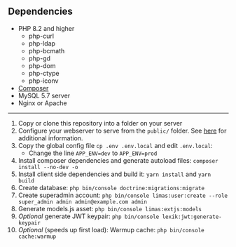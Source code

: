 Dependencies
---

* PHP 8.2 and higher
  * php-curl
  * php-ldap
  * php-bcmath
  * php-gd
  * php-dom
  * php-ctype
  * php-iconv
* [Composer](https://getcomposer.org/download/)
* MySQL 5.7 server
* Nginx or Apache

---

1. Copy or clone this repository into a folder on your server
3. Configure your webserver to serve from the `public/` folder. See [here](https://symfony.com/doc/6.1/setup/web_server_configuration.html) for additional information.
4. Copy the global config file `cp .env .env.local` and edit `.env.local`:
   * Change the line `APP_ENV=dev` to `APP_ENV=prod`
5. Install composer dependencies and generate autoload files: `composer install --no-dev -o`
6. Install client side dependencies and build it: `yarn install` and `yarn build`
7. Create database: `php bin/console doctrine:migrations:migrate`
8. Create superadmin account: `php bin/console limas:user:create --role super_admin admin admin@example.com admin`
9. Generate models.js asset: `php bin/console limas:extjs:models`
10. _Optional_ generate JWT keypair: `php bin/console lexik:jwt:generate-keypair`
11. _Optional_ (speeds up first load): Warmup cache: `php bin/console cache:warmup`
